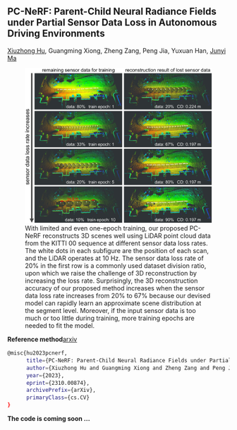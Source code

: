 ## PC-NeRF: Parent-Child Neural Radiance Fields under Partial Sensor Data Loss in Autonomous Driving Environments

[Xiuzhong Hu](https://github.com/biter0088), Guangming Xiong, Zheng Zang, Peng Jia, Yuxuan Han, [Junyi Ma](https://github.com/BIT-MJY)

<figure>
  <div align=center><img src="./paper/motivation_figure.jpg" width="600px" alt="Image Description">
  <div align=left><figcaption>With limited and even one-epoch training, our proposed PC-NeRF reconstructs 3D scenes well using LiDAR point cloud data from the KITTI 00 sequence at different sensor data loss rates. The white dots in each subfigure are the position of each scan, and the LiDAR operates at 10 Hz. The sensor data loss rate of 20% in the first row is a commonly used dataset division ratio, upon which we raise the challenge of 3D reconstruction by increasing the loss rate. Surprisingly, the 3D reconstruction accuracy of our proposed method increases when the sensor data loss rate increases from 20% to 67% because our devised model can rapidly learn an approximate scene distribution at the segment level. Moreover, if the input sensor data is too much or too little during training, more training epochs are needed to fit the model.</figcaption>
</figure>



**Reference method**[arxiv](https://arxiv.org/abs/2310.00874)
```bash
@misc{hu2023pcnerf,
      title={PC-NeRF: Parent-Child Neural Radiance Fields under Partial Sensor Data Loss in Autonomous Driving Environments}, 
      author={Xiuzhong Hu and Guangming Xiong and Zheng Zang and Peng Jia and Yuxuan Han and Junyi Ma},
      year={2023},
      eprint={2310.00874},
      archivePrefix={arXiv},
      primaryClass={cs.CV}
}
```

**The code is coming soon ...**
